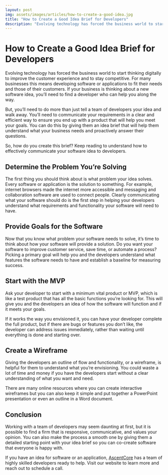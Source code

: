 ```yaml
---
layout: post
img: assets/images/articles/how-to-create-a-good-idea.jpg
title: "How to Create a Good Idea Brief for Developers"
description: "Evolving technology has forced the business world to start thinking digitally to improve the customer experience and to stay competitive. For many businesses this means developing software or applications to fit their needs and those of their customers. Keep reading to understand how to effectively communicate your software idea to developers."
---
```


# How to Create a Good Idea Brief for Developers

Evolving technology has forced the business world to start thinking digitally to improve the customer experience and to stay competitive. For many businesses this means developing software or applications to fit their needs and those of their customers. If your business is thinking about a new software idea, you’ll need to find a developer who can help you along the way. 

But, you’ll need to do more than just tell a team of developers your idea and walk away. You’ll need to communicate your requirements in a clear and efficient way to ensure you end up with a product that will help you meet your goals. You can do this by giving them an idea brief that will help them understand what your business needs and proactively answer their questions. 

So, how do you create this brief? Keep reading to understand how to effectively communicate your software idea to developers. 

## Determine the Problem You’re Solving

The first thing you should think about is what problem your idea solves. Every software or application is the solution to something. For example, internet browsers made the internet more accessible and messaging and collaboration software are used to connect people. Clearly communicating what your software should do is the first step in helping your developers understand what requirements and functionality your software will need to have.

## Provide Goals for the Software

Now that you know what problem your software needs to solve, it’s time to think about how your software will provide a solution. Do you want your software to improve customer service, save time, or automate a process? Picking a primary goal will help you and the developers understand what features the software needs to have and establish a baseline for measuring success.

## Start with the MVP

Ask your developer to start with a minimum vital product or MVP, which is like a test product that has all the basic functions you’re looking for. This will give you and the developers an idea of how the software will function and if it meets your goals. 

If it works the way you envisioned it, you can have your developer complete the full product, but if there are bugs or features you don’t like, the developer can address issues immediately, rather than waiting until everything is done and starting over.

## Create a Wireframe

Giving the developers an outline of flow and functionality, or a wireframe, is helpful for them to understand what you’re envisioning. You could waste a lot of time and money if you have the developers start without a clear understanding of what you want and need.  

There are many online resources where you can create interactive wireframes but you can also keep it simple and put together a PowerPoint presentation or even an outline in a Word document.

## Conclusion

Working with a team of developers may seem daunting at first, but it is possible to find a firm that is responsive, communicative, and values your opinion. You can also make the process a smooth one by giving them a detailed starting point with your idea brief so you can co-create software that everyone is happy with.

If you have an idea for software or an application, [AscentCore](https://www.ascentcore.com/) has a team of highly skilled developers ready to help. Visit our website to learn more and reach out to schedule a call.